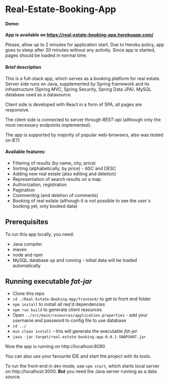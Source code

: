 # Real-Estate-Booking-App

#### Demo:

**App is available on https://real-estate-booking-app.herokuapp.com/**

Please, allow up to 2 minutes for application start. Due to Heroku policy, app goes to sleep after 30 minutes without any activity. Since app is started, pages should be loaded in normal time.

#### Brief description

This is a full-stack app, which serves as a booking platform for real estate.
Server side runs on Java, supplemented by Spring framework and its infrastructure (Spring MVC, Spring Security, Spring Data JPA). 
MySQL database used as a datasource.

Client side is developed with React in a form of SPA, all pages are responsive.

The client side is connected to server through *REST-api* (although only the most necessary endpoints implemented).

The app is supported by majority of popular web-browsers, also was tested on *IE11*.

#### Available features:

- Filtering of results (by name, city, price)
- Sorting (alphabetically, by price) - ASC and DESC
- Adding new real estate (also editing and deletion)
- Representation of search results on a map
- Authorization, registration
- Pagination
- Commenting (and deletion of comments)
- Booking of real estate (although it is not possible to see the user`s booking yet, only booked data)

## Prerequisites

To run this app locally, you need:

- Java compiler
- maven
- node and npm
- MySQL database up and running - initial data will be loaded automatically

## Running executable *fat-jar*

- Clone this repo
- `cd ./Real-Estate-Booking-App/frontend/` to get to front end folder
- `npm install` to install all req'd dependencies
- `npm run build` to generate client resources
- Open `../src/main/resources/application.properties` - add your username and password to config file to use database
- `cd ../`
- `mvn clean install` - this will generate the executable *fat-jar*
- `java -jar target/real-estate-booking-app-0.0.1-SNAPSHOT.jar`

Now the app is running on http://localhost:8080

You can also use your favourite IDE and start the project with its tools.

To run the front-end in dev mode, use `npm start`, which starts local server on http://localhost:3000. **But** you need the Java server running as a data source.